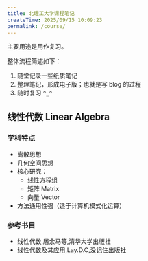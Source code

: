 ```yaml
---
title: 北理工大学课程笔记
createTime: 2025/09/15 10:09:23
permalink: /course/
---
```

主要用途是用作复习。

整体流程简述如下：

  1. 随堂记录一些纸质笔记
  2. 整理笔记，形成电子版；也就是写 blog 的过程
  3. 随时复习 `^_^`

## 线性代数 Linear Algebra

### 学科特点

- 离散思想
- 几何空间思想
- 核心研究：
  - 线性方程组
  - 矩阵 Matrix
  - 向量 Vector
- 方法通用性强（适于计算机模式化运算）

### 参考书目

- 线性代数,居余马等,清华大学出版社
- 线性代数及其应用,Lay.D.C,没记住出版社
